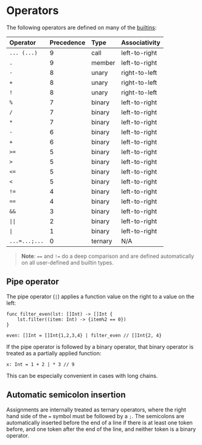 # Operators

The following operators are defined on many of the [builtins](./builtins/index.md):

| Operator    | Precedence | Type   | Associativity |
| :---        | :---       | :---   | :---          |
| `... (...)` | 9          | call   | left-to-right |
| `.`         | 9          | member | left-to-right |
| `-`         | 8          | unary  | right-to-left |
| `+`         | 8          | unary  | right-to-left |
| `!`         | 8          | unary  | right-to-left |
| `%`         | 7          | binary | left-to-right |
| `/`         | 7          | binary | left-to-right |
| `*`         | 7          | binary | left-to-right |
| `-`         | 6          | binary | left-to-right |
| `+`         | 6          | binary | left-to-right |
| `>=`        | 5          | binary | left-to-right |
| `>`         | 5          | binary | left-to-right |
| `<=`        | 5          | binary | left-to-right |
| `<`         | 5          | binary | left-to-right |
| `!=`        | 4          | binary | left-to-right |
| `==`        | 4          | binary | left-to-right |
| `&&`        | 3          | binary | left-to-right |
| <code>&#124;&#124;</code>| 2          | binary | left-to-right |
| <code>&#124;</code> | 1          | binary | left-to-right |
| `...=...;...` | 0         | ternary | N/A |

> **Note**: `==` and `!=` do a deep comparison and are defined automatically on all user-defined and builtin types.

## Pipe operator

The pipe operator (`|`) applies a function value on the right to a value on the left:

```helios
func filter_even(lst: []Int) -> []Int {
    lst.filter((item: Int) -> {item%2 == 0})
}

even: []Int = []Int{1,2,3,4} | filter_even // []Int{2, 4}
```

If the pipe operator is followed by a binary operator, that binary operator is treated as a partially applied function:

```helios
x: Int = 1 + 2 | * 3 // 9
```

This can be especially convenient in cases with long chains.

## Automatic semicolon insertion

Assignments are internally treated as ternary operators, where the right hand side of the `=` symbol must be followed by a `;`. The semicolons are automatically inserted before the end of a line if there is at least one token before, and one token after the end of the line, and neither token is a binary operator.